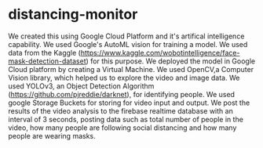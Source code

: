 # distancing-monitor


We created this using Google Cloud Platform and it's artifical intelligence capability. We used Google's AutoML vision for training a model. We used data from the Kaggle (https://www.kaggle.com/wobotintelligence/face-mask-detection-dataset) for this purpose. We deployed the model in Google Cloud platform by creating a Virtual Machine. We used OpenCV,a Computer Vision library, which helped us to explore the video and image data. We used YOLOv3, an Object Detection Algorithm (https://github.com/pjreddie/darknet), for identifying people. We used google Storage Buckets for storing for video input and output. We post the results of the video analysis to the firebase realtime database with an interval of 3 seconds, posting data such as total number of people in the video, how many people are following social distancing and how many people are wearing masks.
